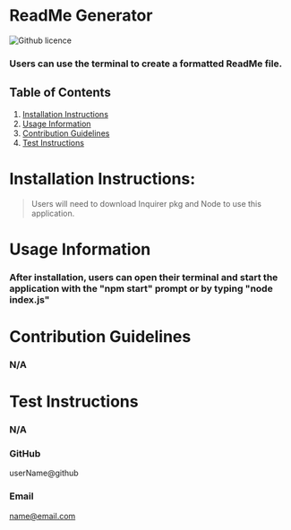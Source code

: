 # ReadMe Generator
  ![Github licence](http://img.shields.io/badge/license-MIT-blue.svg)

  ### Users can use the terminal to create a formatted ReadMe file. 

  ## Table of Contents
  1. [Installation Instructions](#installation-instructions)
  2. [Usage Information](#usage-information)
  3. [Contribution Guidelines](#contribution-guidelines)
  4. [Test Instructions](#test-instructions)


  # Installation Instructions:
  > Users will need to download Inquirer pkg and Node to use this application. 


  # Usage Information
  ### After installation, users can open their terminal and start the application with the "npm start" prompt or by typing "node index.js"


  # Contribution Guidelines
  ### N/A


  # Test Instructions
  ### N/A


  ### **GitHub**
  userName@github

  ### **Email**
  name@email.com